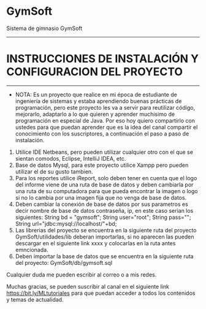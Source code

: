 # GymSoft
 Sistema de gimnasio GymSoft

----------------------------------------------------------------------------------
# INSTRUCCIONES DE INSTALACIÓN Y CONFIGURACION DEL PROYECTO
----------------------------------------------------------------------------------

* NOTA: Es un proyecto que realice en mi época de estudiante de ingeniería de sistemas y estaba aprendiendo buenas prácticas de programación, pero este proyecto
les va a servir para reutilizar código, mejorarlo, adaptarlo a lo que quieren y aprender muchisimo de programación en especial de Java. 
Por eso hoy quiero compartirlo con ustedes para que puedan aprender que es la idea del canal compartir el conocimiento con los suscriptores, a continuación el
paso a paso de instalación.

1. Utilice IDE Netbeans, pero pueden utilizar cualquier otro con el que se sientan comodos, Eclipse, IntelliJ IDEA, etc.
2. Base de datos Mysql, para este proyecto utilice Xampp pero pueden utilizar el de su gusto tambien.
3. Para los reportes utilice iReport, solo deben tener en cuenta que el logo del informe viene de una ruta de base de datos y deben cambiarla por una ruta
   de su computadora para que pueda encontrar la imagen o logo si no lo cambia por una imagen fija que no venga de base de datos.   
4. Deben cambiar la conexión de base de datos por sus parametros es decir nombre de base de datos contraseña, ip, en este caso serian los siguientes:
   String bd = "gymsoft";
   String user="root";
   String pass="";
   String url="jdbc:mysql://localhost/"+bd;
5. Las librerias del proyecto se encuentra en la siguiente ruta del proyecto GymSoft/utilidades/lib deberan importarlas,
   si no aparecen las pueden descargar en el siguiente link xxxx y colocarlas en la ruta antes emncionada.
6. Deben importar la base de datos que se encuentra en la siguiente ruta del proyecto: GymSoft/db/gymsoft.sql

Cualquier duda me pueden escribir al correo o a mis redes.

Muchas gracias, se pueden suscribir al canal en el siguiente link https://bit.ly/MLtutoriales para que puedan acceder a todos los contenidos y temas de actualidad.